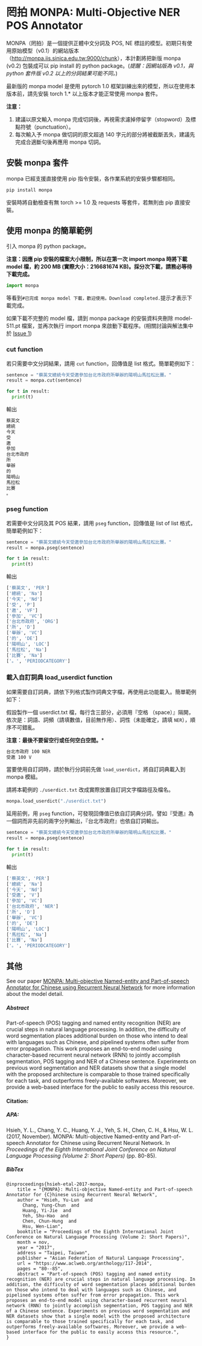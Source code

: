 # 罔拍 MONPA: Multi-Objective NER POS Annotator

MONPA（罔拍）是一個提供正體中文分詞及 POS, NE 標註的模型。初期只有使用原始模型（v0.1）的網站版本（<http://monpa.iis.sinica.edu.tw:9000/chunk>），本計劃將把新版 monpa (v0.2) 包裝成可以 pip install 的 python package。(*提醒：因網站版為 v0.1，與 python 套件版 v0.2 以上的分詞結果可能不同。*)

最新版的 monpa model 是使用 pytorch 1.0 框架訓練出來的模型，所以在使用本版本前，請先安裝 torch 1.* 以上版本才能正常使用 monpa 套件。

**注意：**

1. 建議以原文輸入 monpa 完成切詞後，再視需求濾掉停留字（stopword）及標點符號（punctuation）。
2. 每次輸入予 monpa 做切詞的原文超過 140 字元的部分將被截斷丟失，建議先完成合適斷句後再應用 monpa 切詞。

## 安裝 monpa 套件

monpa 已經支援直接使用 pip 指令安裝，各作業系統的安裝步驟都相同。

```bash
pip install monpa
```

安裝時將自動檢查有無 torch >= 1.0 及 requests 等套件，若無則由 pip 直接安裝。

## 使用 monpa 的簡單範例

引入 monpa 的 python package。

**注意：因應 pip 安裝的檔案大小限制，所以在第一次 import monpa 時將下載 model 檔，約 200 MB (實際大小：216681674 KB)。採分次下載，請務必等待下載完成。**

```python
import monpa
```

等看到```#已完成 monpa model 下載，歡迎使用。Download completed.```提示才表示下載完成。

如果下載不完整的 model 檔，請到 monpa package 的安裝資料夾刪除 model-511.pt 檔案，並再次執行 import monpa 來啟動下載程序。(相關討論與解法集中於 [Issue 1](https://github.com/monpa-team/monpa/issues/1))

### cut function

若只需要中文分詞結果，請用 ```cut``` function，回傳值是 list 格式。簡單範例如下：

```python
sentence = "蔡英文總統今天受邀參加台北市政府所舉辦的陽明山馬拉松比賽。"
result = monpa.cut(sentence)

for t in result:
  print(t)
```

輸出

```python
蔡英文
總統
今天
受
邀
參加
台北市政府
所
舉辦
的
陽明山
馬拉松
比賽
。
```

### pseg function

若需要中文分詞及其 POS 結果，請用 ```pseg``` function，回傳值是 list of list 格式，簡單範例如下：

```python
sentence = "蔡英文總統今天受邀參加台北市政府所舉辦的陽明山馬拉松比賽。"
result = monpa.pseg(sentence)

for t in result:
  print(t)
```

輸出

```python
['蔡英文', 'PER']
['總統', 'Na']
['今天', 'Nd']
['受', 'P']
['邀', 'VF']
['參加', 'VC']
['台北市政府', 'ORG']
['所', 'D']
['舉辦', 'VC']
['的', 'DE']
['陽明山', 'LOC']
['馬拉松', 'Na']
['比賽', 'Na']
['。', 'PERIODCATEGORY']
```

### 載入自訂詞典 load_userdict function

如果需要自訂詞典，請依下列格式製作詞典文字檔，再使用此功能載入。簡單範例如下：

假設製作一個 userdict.txt 檔，每行含三部分，必須用『空格 （space）』隔開，依次是：詞語、詞頻（請填數值，目前無作用）、詞性（未能確定，請填 ```NER```），順序不可錯亂。

**注意：最後不要留空行或任何空白空間。***

```reStructuredText
台北市政府 100 NER
受邀 100 V
```

當要使用自訂詞時，請於執行分詞前先做 ```load_userdict```，將自訂詞典載入到 monpa 模組。

請將本範例的 ```./userdict.txt``` 改成實際放置自訂詞文字檔路徑及檔名。

```python
monpa.load_userdict("./userdict.txt")
```

延用前例，用 ```pseg``` function，可發現回傳值已依自訂詞典分詞，譬如『受邀』為一個詞而非先前的兩字分列輸出，『台北市政府』也依自訂詞輸出。

```python
sentence = "蔡英文總統今天受邀參加台北市政府所舉辦的陽明山馬拉松比賽。"
result = monpa.pseg(sentence)

for t in result:
  print(t)
```

輸出

```python
['蔡英文', 'PER']
['總統', 'Na']
['今天', 'Nd']
['受邀', 'V']
['參加', 'VC']
['台北市政府', 'NER']
['所', 'D']
['舉辦', 'VC']
['的', 'DE']
['陽明山', 'LOC']
['馬拉松', 'Na']
['比賽', 'Na']
['。', 'PERIODCATEGORY']
```

## 其他

See our paper [MONPA: Multi-objective Named-entity and Part-of-speech Annotator for Chinese using Recurrent Neural Network](https://www.aclweb.org/anthology/papers/I/I17/I17-2014/) for more information about the model detail.

##### Abstract

Part-of-speech (POS) tagging and named entity recognition (NER) are crucial steps in natural language processing. In addition, the difficulty of word segmentation places additional burden on those who intend to deal with languages such as Chinese, and pipelined systems often suffer from error propagation. This work proposes an end-to-end model using character-based recurrent neural network (RNN) to jointly accomplish segmentation, POS tagging and NER of a Chinese sentence. Experiments on previous word segmentation and NER datasets show that a single model with the proposed architecture is comparable to those trained specifically for each task, and outperforms freely-available softwares. Moreover, we provide a web-based interface for the public to easily access this resource.

#### Citation:

##### APA:

Hsieh, Y. L., Chang, Y. C., Huang, Y. J., Yeh, S. H., Chen, C. H., & Hsu, W. L. (2017, November). MONPA: Multi-objective Named-entity and Part-of-speech Annotator for Chinese using Recurrent Neural Network. In *Proceedings of the Eighth International Joint Conference on Natural Language Processing (Volume 2: Short Papers)* (pp. 80-85).

##### BibTex

```text
@inproceedings{hsieh-etal-2017-monpa,
    title = "{MONPA}: Multi-objective Named-entity and Part-of-speech Annotator for {C}hinese using Recurrent Neural Network",
    author = "Hsieh, Yu-Lun  and
      Chang, Yung-Chun  and
      Huang, Yi-Jie  and
      Yeh, Shu-Hao  and
      Chen, Chun-Hung  and
      Hsu, Wen-Lian",
    booktitle = "Proceedings of the Eighth International Joint Conference on Natural Language Processing (Volume 2: Short Papers)",
    month = nov,
    year = "2017",
    address = "Taipei, Taiwan",
    publisher = "Asian Federation of Natural Language Processing",
    url = "https://www.aclweb.org/anthology/I17-2014",
    pages = "80--85",
    abstract = "Part-of-speech (POS) tagging and named entity recognition (NER) are crucial steps in natural language processing. In addition, the difficulty of word segmentation places additional burden on those who intend to deal with languages such as Chinese, and pipelined systems often suffer from error propagation. This work proposes an end-to-end model using character-based recurrent neural network (RNN) to jointly accomplish segmentation, POS tagging and NER of a Chinese sentence. Experiments on previous word segmentation and NER datasets show that a single model with the proposed architecture is comparable to those trained specifically for each task, and outperforms freely-available softwares. Moreover, we provide a web-based interface for the public to easily access this resource.",
}
```

